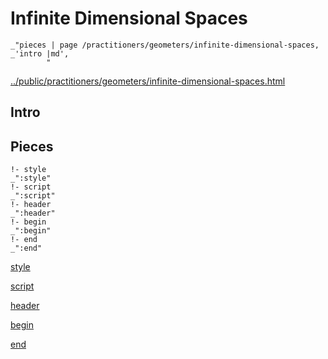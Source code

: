 # Infinite Dimensional Spaces

    _"pieces | page /practitioners/geometers/infinite-dimensional-spaces, _'intro |md',
            "

[../public/practitioners/geometers/infinite-dimensional-spaces.html](# "save:")


## Intro

## Pieces

    !- style
    _":style"
    !- script
    _":script"
    !- header
    _":header"
    !- begin
    _":begin"
    !- end
    _":end"

[style]() 

[script]()

[header]()

[begin]()

[end]()

